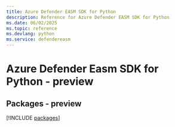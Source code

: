 ```yaml
---
title: Azure Defender EASM SDK for Python
description: Reference for Azure Defender EASM SDK for Python
ms.date: 06/02/2025
ms.topic: reference
ms.devlang: python
ms.service: defendereasm
---
```

# Azure Defender Easm SDK for Python - preview
## Packages - preview
[!INCLUDE [packages](defender-easm-index.md)]